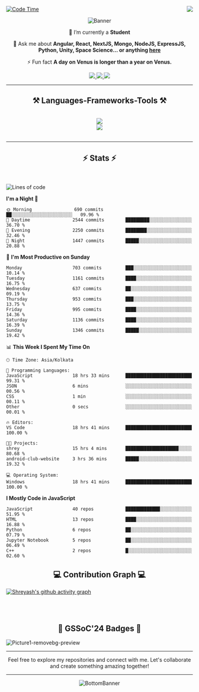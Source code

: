 <div>
 
<img align="right" src="https://visitor-badge.laobi.icu/badge?page_id=shreyash3087.shreyash3087" />

 [![Code Time](https://wakatime.com/badge/user/cd5f70df-e644-46f4-a03b-e1ce78615131.svg)](https://wakatime.com/@cd5f70df-e644-46f4-a03b-e1ce78615131)
 
</div>


<div align="center">
 
![Banner](https://github.com/user-attachments/assets/fe33d289-b057-4d85-ad76-3103802aa9e1)

</div>


<div align="center">
 
 🔭 I’m currently a **Student** 

💬 Ask me about **Angular, React, NextJS, Mongo, NodeJS, ExpressJS, Python, Unity, Space Science... or anything [here](https://github.com/shreyash3087/shreyash3087/issues)**

⚡ Fun fact **A day on Venus is longer than a year on Venus.**

</div>
 
<div align="center"> 
  <a href="mailto:shreyash3087@gmail.com">
    <img src="https://img.shields.io/badge/Gmail-333333?style=for-the-badge&logo=gmail&logoColor=red" />
  </a>
  <a href="https://www.linkedin.com/in/shreyash-srivastava-1a1161280" target="_blank">
    <img src="https://img.shields.io/badge/LinkedIn-0077B5?style=for-the-badge&logo=linkedin&logoColor=white" target="_blank" />
  </a>
  <a href="https://github.com/shreyash3087" target="_blank">
     <img src="https://img.shields.io/badge/Github-FF5722?style=for-the-badge&logo=github&logoColor=white" target="_blank" />
  </a>
</div>
<hr/>
 
<h2 align="center">⚒️ Languages-Frameworks-Tools ⚒️</h2>
<br/>
<div align="center">
    <img src="https://skillicons.dev/icons?i=react,bootstrap,html,css,vscode,github,figma,cpp,vercel,netlify" /><br>
    <img src="https://skillicons.dev/icons?i=tailwind,git,nodejs,python,javascript,typescript,express,firebase,mongodb,nextjs,unity,azure,blender" /><br>
</div>

<br/>
<hr/>

<h2 align="center">⚡ Stats ⚡</h2>

<br>
<div>
 
 
<!--START_SECTION:waka-->
![Lines of code](https://img.shields.io/badge/From%20Hello%20World%20I%27ve%20Written-5.1%20million%20lines%20of%20code-blue)

**I'm a Night 🦉** 

```text
🌞 Morning                690 commits         ██░░░░░░░░░░░░░░░░░░░░░░░   09.96 % 
🌆 Daytime                2544 commits        █████████░░░░░░░░░░░░░░░░   36.70 % 
🌃 Evening                2250 commits        ████████░░░░░░░░░░░░░░░░░   32.46 % 
🌙 Night                  1447 commits        █████░░░░░░░░░░░░░░░░░░░░   20.88 % 
```
📅 **I'm Most Productive on Sunday** 

```text
Monday                   703 commits         ███░░░░░░░░░░░░░░░░░░░░░░   10.14 % 
Tuesday                  1161 commits        ████░░░░░░░░░░░░░░░░░░░░░   16.75 % 
Wednesday                637 commits         ██░░░░░░░░░░░░░░░░░░░░░░░   09.19 % 
Thursday                 953 commits         ███░░░░░░░░░░░░░░░░░░░░░░   13.75 % 
Friday                   995 commits         ████░░░░░░░░░░░░░░░░░░░░░   14.36 % 
Saturday                 1136 commits        ████░░░░░░░░░░░░░░░░░░░░░   16.39 % 
Sunday                   1346 commits        █████░░░░░░░░░░░░░░░░░░░░   19.42 % 
```


📊 **This Week I Spent My Time On** 

```text
🕑︎ Time Zone: Asia/Kolkata

💬 Programming Languages: 
JavaScript               18 hrs 33 mins      █████████████████████████   99.31 % 
JSON                     6 mins              ░░░░░░░░░░░░░░░░░░░░░░░░░   00.56 % 
CSS                      1 min               ░░░░░░░░░░░░░░░░░░░░░░░░░   00.11 % 
Other                    0 secs              ░░░░░░░░░░░░░░░░░░░░░░░░░   00.01 % 

🔥 Editors: 
VS Code                  18 hrs 41 mins      █████████████████████████   100.00 % 

🐱‍💻 Projects: 
shrey                    15 hrs 4 mins       ████████████████████░░░░░   80.68 % 
android-club-website     3 hrs 36 mins       █████░░░░░░░░░░░░░░░░░░░░   19.32 % 

💻 Operating System: 
Windows                  18 hrs 41 mins      █████████████████████████   100.00 % 
```

**I Mostly Code in JavaScript** 

```text
JavaScript               40 repos            █████████████░░░░░░░░░░░░   51.95 % 
HTML                     13 repos            ████░░░░░░░░░░░░░░░░░░░░░   16.88 % 
Python                   6 repos             ██░░░░░░░░░░░░░░░░░░░░░░░   07.79 % 
Jupyter Notebook         5 repos             ██░░░░░░░░░░░░░░░░░░░░░░░   06.49 % 
C++                      2 repos             █░░░░░░░░░░░░░░░░░░░░░░░░   02.60 % 
```




<!--END_SECTION:waka-->

</div>

<div>
  <div align="center" ><h2 align="center">💻 Contribution Graph 💻</h2></div>
 
  [![Shreyash's github activity graph](https://github-readme-activity-graph.vercel.app/graph?username=shreyash3087&hide_border=true&theme=github)](https://github.com/ashutosh00710/github-readme-activity-graph)
 
</div>

<br/><br/>

<h2 align="center">🔰 GSSoC'24 Badges 🔰</h2>

![Picture1-removebg-preview](https://github.com/user-attachments/assets/4ece96a5-043a-44df-b51b-40738d3603ff)

<div align="center"> 
  <hr/>
  Feel free to explore my repositories and connect with me. Let's collaborate and create something amazing together!
  <hr/>
</div>

<div align="center">
 
![BottomBanner](https://github.com/user-attachments/assets/7afe064f-9b9f-401d-bec1-35c8625bb3dc)

</div>

